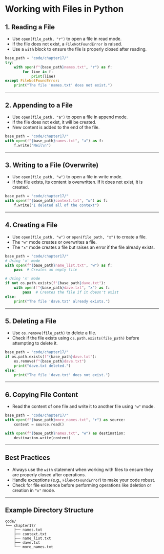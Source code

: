 # Working with Files in Python

## 1. **Reading a File**

- Use `open(file_path, "r")` to open a file in read mode.
- If the file does not exist, a `FileNotFoundError` is raised.
- Use a `with` block to ensure the file is properly closed after reading.

```python
base_path = "code/chapter17/"
try:
    with open(f"{base_path}names.txt", "r") as f:
        for line in f:
            print(line)
except FileNotFoundError:
    print("The file 'names.txt' does not exist.")
```

---

## 2. **Appending to a File**

- Use `open(file_path, "a")` to open a file in append mode.
- If the file does not exist, it will be created.
- New content is added to the end of the file.

```python
base_path = "code/chapter17/"
with open(f"{base_path}names.txt", "a") as f:
    f.write("Neil\n")
```

---

## 3. **Writing to a File (Overwrite)**

- Use `open(file_path, "w")` to open a file in write mode.
- If the file exists, its content is overwritten. If it does not exist, it is created.

```python
base_path = "code/chapter17/"
with open(f"{base_path}context.txt", "w") as f:
    f.write("I deleted all of the context")
```

---

## 4. **Creating a File**

- Use `open(file_path, "w")` or `open(file_path, "x")` to create a file.
- The `"w"` mode creates or overwrites a file.
- The `"x"` mode creates a file but raises an error if the file already exists.

```python
base_path = "code/chapter17/"
# Using 'w' mode
with open(f"{base_path}name_list.txt", "w") as f:
    pass  # Creates an empty file

# Using 'x' mode
if not os.path.exists(f"{base_path}dave.txt"):
    with open(f"{base_path}dave.txt", "x") as f:
        pass  # Creates the file if it doesn't exist
else:
    print("The file 'dave.txt' already exists.")
```

---

## 5. **Deleting a File**

- Use `os.remove(file_path)` to delete a file.
- Check if the file exists using `os.path.exists(file_path)` before attempting to delete it.

```python
base_path = "code/chapter17/"
if os.path.exists(f"{base_path}dave.txt"):
    os.remove(f"{base_path}dave.txt")
    print("dave.txt deleted.")
else:
    print("The file 'dave.txt' does not exist.")
```

---

## 6. **Copying File Content**

- Read the content of one file and write it to another file using `"w"` mode.

```python
base_path = "code/chapter17/"
with open(f"{base_path}more_names.txt", "r") as source:
    content = source.read()

with open(f"{base_path}names.txt", "w") as destination:
    destination.write(content)
```

---

## Best Practices

- Always use the `with` statement when working with files to ensure they are properly closed after operations.
- Handle exceptions (e.g., `FileNotFoundError`) to make your code robust.
- Check for file existence before performing operations like deletion or creation in `"x"` mode.

---

## Example Directory Structure

```
code/
└── chapter17/
    ├── names.txt
    ├── context.txt
    ├── name_list.txt
    ├── dave.txt
    └── more_names.txt
```
